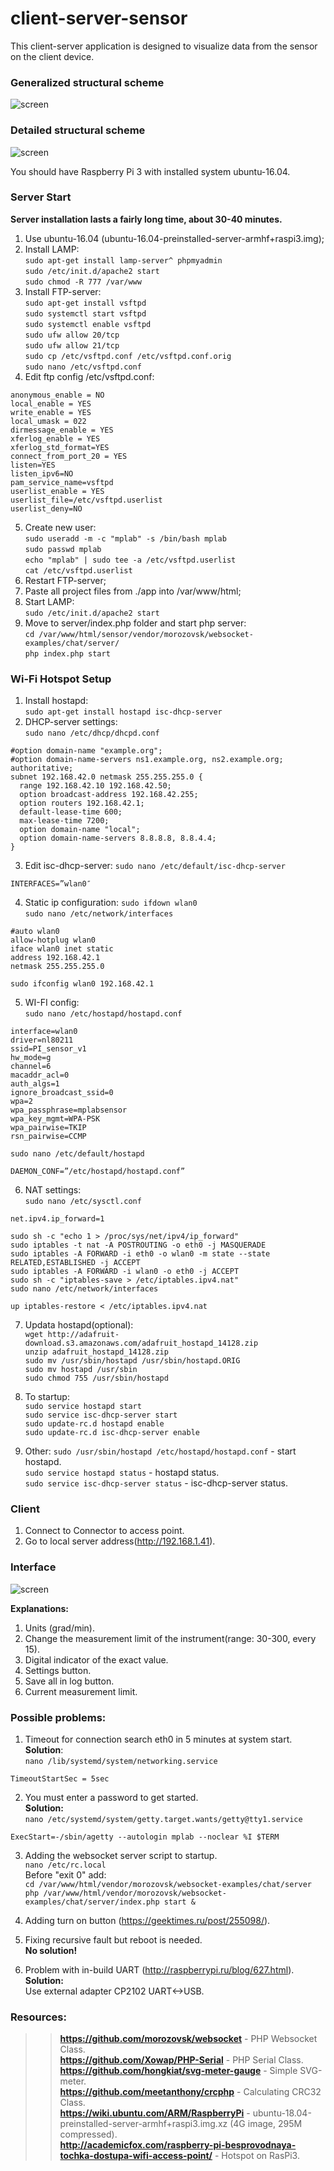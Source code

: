# client-server-sensor

This client-server application is designed to visualize data from the sensor on the client device.

### Generalized structural scheme
![screen](https://raw.githubusercontent.com/Shitovdm/client-server-sensor/master/service/img/Scheme-1.PNG)

### Detailed structural scheme
![screen](https://raw.githubusercontent.com/Shitovdm/client-server-sensor/master/service/img/Scheme-2.PNG)


You should have Raspberry Pi 3 with installed system ubuntu-16.04. 

<h3>Server Start</h3>

**Server installation lasts a fairly long time, about 30-40 minutes.** 

1. Use ubuntu-16.04 (ubuntu-16.04-preinstalled-server-armhf+raspi3.img);
2. Install LAMP:  
```sudo apt-get install lamp-server^ phpmyadmin```  
```sudo /etc/init.d/apache2 start```  
```sudo chmod -R 777 /var/www```  
3. Install FTP-server:  
```sudo apt-get install vsftpd```  
```sudo systemctl start vsftpd```  
```sudo systemctl enable vsftpd```  
```sudo ufw allow 20/tcp```  
```sudo ufw allow 21/tcp```  
```sudo cp /etc/vsftpd.conf /etc/vsftpd.conf.orig```  
```sudo nano /etc/vsftpd.conf```  
4. Edit ftp config /etc/vsftpd.conf:  
```
anonymous_enable = NO  
local_enable = YES  
write_enable = YES  
local_umask = 022  
dirmessage_enable = YES  
xferlog_enable = YES  
xferlog_std_format=YES  
connect_from_port_20 = YES  
listen=YES  
listen_ipv6=NO  
pam_service_name=vsftpd  
userlist_enable = YES  
userlist_file=/etc/vsftpd.userlist  
userlist_deny=NO  
```  
5. Create new user:  
```sudo useradd -m -c "mplab" -s /bin/bash mplab```  
```sudo passwd mplab```  
```echo "mplab" | sudo tee -a /etc/vsftpd.userlist```  
```cat /etc/vsftpd.userlist```  
6. Restart FTP-server;  
7. Paste all project files from ./app into /var/www/html;  
8. Start LAMP:  
```sudo /etc/init.d/apache2 start```  
9. Move to server/index.php folder and start php server:  
```cd /var/www/html/sensor/vendor/morozovsk/websocket-examples/chat/server/```  
```php index.php start``` 

<h3>Wi-Fi Hotspot Setup</h3>

1. Install hostapd:  
```sudo apt-get install hostapd isc-dhcp-server```  
2. DHCP-server settings:  
```sudo nano /etc/dhcp/dhcpd.conf```  
```
#option domain-name "example.org";  
#option domain-name-servers ns1.example.org, ns2.example.org;  
authoritative;  
subnet 192.168.42.0 netmask 255.255.255.0 {  
  range 192.168.42.10 192.168.42.50;  
  option broadcast-address 192.168.42.255;  
  option routers 192.168.42.1;  
  default-lease-time 600;
  max-lease-time 7200;  
  option domain-name "local";  
  option domain-name-servers 8.8.8.8, 8.8.4.4;  
}
```  
3. Edit isc-dhcp-server:
```sudo nano /etc/default/isc-dhcp-server```  
```
INTERFACES=”wlan0″
```  
4. Static ip configuration:
```sudo ifdown wlan0```  
```sudo nano /etc/network/interfaces```  
```
#auto wlan0
allow-hotplug wlan0  
iface wlan0 inet static  
address 192.168.42.1  
netmask 255.255.255.0  
```  
```sudo ifconfig wlan0 192.168.42.1```  

5. WI-FI config:  
```sudo nano /etc/hostapd/hostapd.conf```   
```
interface=wlan0
driver=nl80211
ssid=PI_sensor_v1
hw_mode=g
channel=6
macaddr_acl=0
auth_algs=1
ignore_broadcast_ssid=0
wpa=2
wpa_passphrase=mplabsensor
wpa_key_mgmt=WPA-PSK
wpa_pairwise=TKIP
rsn_pairwise=CCMP
```  
```sudo nano /etc/default/hostapd```  
```
DAEMON_CONF=”/etc/hostapd/hostapd.conf”  
```  

6. NAT settings:  
```sudo nano /etc/sysctl.conf```  
```
net.ipv4.ip_forward=1  
```
```sudo sh -c "echo 1 > /proc/sys/net/ipv4/ip_forward"```  
```sudo iptables -t nat -A POSTROUTING -o eth0 -j MASQUERADE```  
```sudo iptables -A FORWARD -i eth0 -o wlan0 -m state --state RELATED,ESTABLISHED -j ACCEPT```  
```sudo iptables -A FORWARD -i wlan0 -o eth0 -j ACCEPT```  
```sudo sh -c "iptables-save > /etc/iptables.ipv4.nat"```  
```sudo nano /etc/network/interfaces```  
```
up iptables-restore < /etc/iptables.ipv4.nat  
```  

7. Updata hostapd(optional):  
```wget http://adafruit-download.s3.amazonaws.com/adafruit_hostapd_14128.zip```  
```unzip adafruit_hostapd_14128.zip```  
```sudo mv /usr/sbin/hostapd /usr/sbin/hostapd.ORIG```  
```sudo mv hostapd /usr/sbin```  
```sudo chmod 755 /usr/sbin/hostapd```  

8. To startup:  
```sudo service hostapd start```  
```sudo service isc-dhcp-server start```  
```sudo update-rc.d hostapd enable```  
```sudo update-rc.d isc-dhcp-server enable```  

9. Other:
```sudo /usr/sbin/hostapd /etc/hostapd/hostapd.conf``` - start hostapd.  
```sudo service hostapd status``` - hostapd status.  
```sudo service isc-dhcp-server status``` - isc-dhcp-server status.  

<h3>Client</h3>

1. Connect to Connector to access point.  
2. Go to local server address(http://192.168.1.41).  

### Interface
![screen](https://raw.githubusercontent.com/Shitovdm/client-server-sensor/master/service/img/client-r.png)  

**Explanations:**
1. Units (grad/min).  
2. Change the measurement limit of the instrument(range: 30-300, every 15).  
3. Digital indicator of the exact value.  
4. Settings button.  
5. Save all in log button.  
6. Current measurement limit.  

<h3>Possible problems:</h3>

1. Timeout for connection search eth0 in 5 minutes at system start.  
**Solution**:  
```nano /lib/systemd/system/networking.service```   
```
TimeoutStartSec = 5sec  
```  

2. You must enter a password to get started.  
**Solution:**  
```nano /etc/systemd/system/getty.target.wants/getty@tty1.service```   
```
ExecStart=-/sbin/agetty --autologin mplab --noclear %I $TERM  
```  

3. Adding the websocket server script to startup.  
```nano /etc/rc.local```  
Before "exit 0" add:  
```cd /var/www/html/vendor/morozovsk/websocket-examples/chat/server```  
```php /var/www/html/vendor/morozovsk/websocket-examples/chat/server/index.php start &```  

4. Adding turn on button (https://geektimes.ru/post/255098/).  

5. Fixing recursive fault but reboot is needed.  
**No solution!**  

6. Problem with in-build UART (http://raspberrypi.ru/blog/627.html).  
**Solution:**  
Use external adapter CP2102 UART<->USB.  

<h3>Resources:</h3>  

>> **https://github.com/morozovsk/websocket** - PHP Websocket Class.  
>> **https://github.com/Xowap/PHP-Serial** - PHP Serial Class.  
>> **https://github.com/hongkiat/svg-meter-gauge** - Simple SVG-meter.  
>> **https://github.com/meetanthony/crcphp** - Calculating CRC32 Class.  
>> **https://wiki.ubuntu.com/ARM/RaspberryPi** - ubuntu-18.04-preinstalled-server-armhf+raspi3.img.xz (4G image, 295M compressed).  
>> **http://academicfox.com/raspberry-pi-besprovodnaya-tochka-dostupa-wifi-access-point/** - Hotspot on RasPi3.

